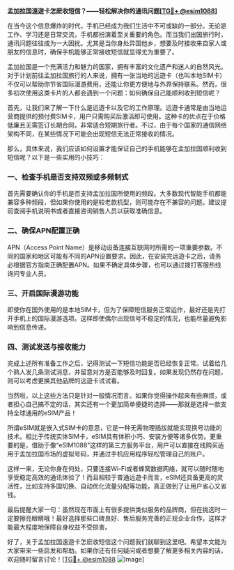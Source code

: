 **孟加拉国遠遊卡怎麽收短信？——轻松解决你的通讯问题[[TG💪+ @esim1088](https://t.me/s/esim1088)]**

在当今这个信息爆炸的时代，手机已经成为我们生活中不可或缺的一部分。无论是工作、学习还是日常交流，手机都扮演着至关重要的角色。而当我们出国旅行时，通讯问题往往成为一大困扰。尤其是当你身处异国他乡，想要及时接收来自家人或朋友的信息时，确保手机能够正常接收短信就显得尤为重要了。

孟加拉国是一个充满活力和魅力的国家，拥有丰富的文化遗产和迷人的自然风光。对于计划前往孟加拉国旅行的人来说，拥有一张当地的远遊卡（也叫本地SIM卡）不仅可以帮助你节省国际漫游费用，还能让你更方便地与外界保持联系。然而，很多初次使用这类卡片的人都会遇到一个问题：如何确保自己能顺利收到短信呢？

首先，让我们来了解一下什么是远遊卡以及它的工作原理。远遊卡通常是由当地运营商提供的预付费SIM卡，用户只需购买后激活即可使用。这种卡的优点在于价格低廉且无需签订长期合同，非常适合短期旅行者。不过，由于每个国家的通信网络架构不同，在某些情况下可能会出现短信无法正常接收的情况。

那么，具体来说，我们应该如何设置才能保证自己的手机能够在孟加拉国顺利收到短信呢？以下是一些实用的小技巧：

### 一、检查手机是否支持双频或多频制式

首先需要确认你的手机是否支持孟加拉国所使用的频段。大多数现代智能手机都能兼容多种频段，但如果你使用的是较老款机型，则可能存在不兼容的问题。建议提前查阅手机说明书或者直接咨询销售人员以获取准确信息。

### 二、确保APN配置正确

APN（Access Point Name）是移动设备连接互联网时所需的一项重要参数。不同的国家和地区可能有不同的APN设置要求。因此，在安装完远遊卡之后，请务必根据官方指南正确配置APN。如果不确定具体步骤，也可以通过拨打客服热线询问专业人员。

### 三、开启国际漫游功能

即使你在国外使用的是本地SIM卡，但为了保障短信服务正常运作，最好还是先打开手机上的国际漫游选项。这样即使偶尔出现信号不稳定的情况，也能尽量避免影响到信息传递。

### 四、测试发送与接收能力

完成上述所有准备工作之后，记得测试一下短信功能是否已经恢复正常。试着给几个熟人发几条测试消息，并留意对方是否能够及时回复。如果发现仍然存在问题，则可以考虑更换其他品牌的远遊卡试试看。

当然啦，以上这些方法只是针对一般情况而言。如果你觉得操作起来有些麻烦，或者担心自己搞不定的话，其实还有一个更加简单便捷的选择——那就是选择一款支持全球通用的eSIM产品！

所谓eSIM就是嵌入式SIM卡的意思，它是一种无需物理插拔就能实现换号功能的技术。相比于传统实体SIM卡，eSIM具有体积小巧、安装方便等诸多优势。更重要的是，借助于像“eSIM1088”这样的第三方服务平台，用户可以直接在线购买适用于孟加拉国市场的虚拟号码，并通过手机应用程序轻松管理自己的账户。

这样一来，无论你身在何处，只要连接Wi-Fi或者蜂窝数据网络，就可以随时随地享受稳定高效的通讯体验了！而且相较于普通远遊卡而言，eSIM还具备更高的灵活性，比如支持多国切换、自动优化流量分配等功能，真正做到了让用户省心又省钱。

最后提醒大家一句：虽然现在市面上有很多提供类似服务的品牌商，但在挑选时一定要擦亮眼睛哦！最好选择那些口碑良好、售后服务完善的正规企业合作，这样才能最大程度地保障自身权益不受损害。

好了，关于孟加拉国遠遊卡怎麽收短信这个问题我们就聊到这里吧。希望本文能为大家带来一些启发和帮助。如果你还有任何疑问或者想要了解更多相关内容的话，欢迎随时留言讨论！[[TG💪+ @esim1088](https://t.me/s/esim1088) ![Image](https://i.postimg.cc/4NQfJmqS/Snipaste-2025-05-13-00-14-12.png)]